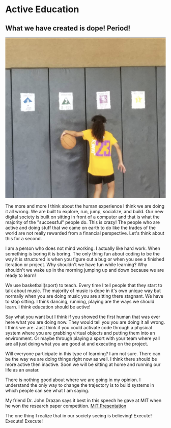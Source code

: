 # Active Education 

## What we have created is dope! Period! 

![A player doing the BTE Dribble Tree](https://github.com/rashadwest/rashadwest.github.io/blob/master/_posts/Screen%20Shot%202020-09-01%20at%2010.30.08%20PM.png?raw=true)

The more and more I think about the human experience I think we are doing it all wrong.  We are built to explore, run, jump, socialize, and build.  Our new digital society
is built on sitting in front of a computer and that is what the majority of the "successful" people do.  This is crazy! The people who are active and doing stuff that we came on earth to do like the trades of the world are not really rewarded from a financial perspective.  Let's think about this for a second. 

I am a person who does not mind working.  I actually like hard work.  When something is boring it is boring.  The only thing fun about coding to be the way it is structured is when you figure out a bug or when you see a finished iteration or project.  Why shouldn't we have fun while learning?  Why shouldn't we wake up in the morning jumping up and down because we are ready to learn! 

We use basketball(sport) to teach.  Every time I tell people that they start to talk about music.  The majority of music is dope in it's own unique way but normally when you are doing music you are sitting there stagnant.  We have to stop sitting.  I think dancing, running, playing are the ways we should learn.  I think education should be active! 

Say what you want but I think if you showed the first human that was ever here what you are doing now.  They would tell you you are doing it all wrong.  I think we are.  Just think if you could activate code through a physical system where you are grabbing virtual objects and putting them into an environment.  Or maybe through playing a sport with your team where yall are all just doing what you are good at and executing on the project.  

Will everyone participate in this type of learning?  I am not sure.  There can be the way we are doing things right now as well.  I think there should be more active then inactive.  Soon we will be sitting at home and running our life as an avatar. 

There is nothing good about where we are going in my opinion.  I understand the only way to change the trajectory is to build systems in which people can see what I am saying. 

My friend Dr. John Drazan says it best in this speech he gave at MIT when he won the research paper competition. [MIT Presentation](http://www.sloansportsconference.com/content/sports-science-using-basketball-analytics-broaden-appeal-math-science-among-youth/)

The one thing I realize that in our society seeing is believing! Execute! Execute! Execute!
